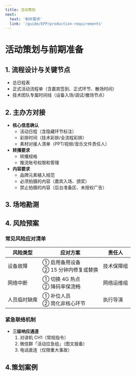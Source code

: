 ```yaml
---
title: 活动策划
next:
  text: '制作需求'
  link: '/guide/EFP/production-requirements'
---
```


# 活动策划与前期准备

## 1. 流程设计与关键节点  
 - 总日程表
 - 正式活动流程单（含嘉宾签到、正式环节、散场时间）  
 - 技术团队专属时间线（设备入场/调试/撤场节点）  

## 2. 主办方对接
- **核心信息确认**  
  - 活动日程（含隐藏环节标注）  
  - 彩排时间（技术彩排/全流程彩排）  
  - 素材对接人清单（PPT/视频/音乐文件责任人）  
- **转播要求**  
  - 转播规格
  - 推流账号权限和管理
- **内容要求**
  - 品牌元素植入规范
  - 必须拍摄的内容（嘉宾入场、颁奖）
  - 禁止拍摄的内容（后台准备区、未授权广告）

## 3. 场地勘测

## 4. 风险预案
### 常见风险应对清单  
| 风险类型 | 应对方案  | 责任人  |  
|----------------|---------------------------------------|--------------|  
| 设备故障  | ① 启用备用设备 <br> ② 15 分钟内修复或替换 | 技术保障组   |  
| 网络中断  | ① 切换 4G 热点 <br> ② 降码率保流畅  | 网络运维组   |  
| 人员临时缺席   | ① 补位人员 <br> ② 简化非核心环节 | 执行导演 |  

### 紧急联络机制  
- **三级响应通道**  
  1. 对讲机 CH1（常规指令）  
  2. 微信群「活动应急组」（图文报备）  
  3. 电话直连（仅限重大事故） 

## 4.策划案例